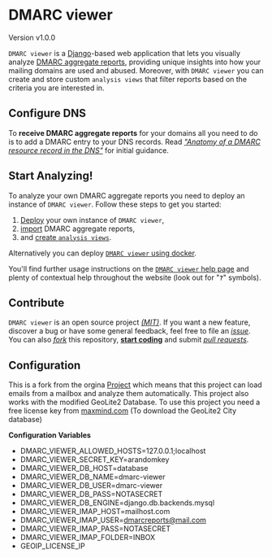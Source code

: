 # DMARC viewer

Version v1.0.0


`DMARC viewer` is a [Django](https://docs.djangoproject.com/en/1.11/)-based web
application that lets you visually analyze [DMARC aggregate
reports](https://dmarc.org/), providing unique insights into how your mailing
domains are used and abused. Moreover, with `DMARC viewer` you can create and
store custom `analysis views` that filter reports based on the criteria you are
interested in.


## Configure DNS
To **receive DMARC aggregate reports** for your domains all you need to do is
to add a DMARC entry to your DNS records. Read [*"Anatomy of a DMARC resource
record in the DNS"*](https://dmarc.org/overview/) for initial guidance.


## Start Analyzing!
To analyze your own DMARC aggregate reports you need to deploy an instance of
`DMARC viewer`. Follow these steps to get you started:

 1. [Deploy](DEPLOYMENT.md) your own instance of `DMARC viewer`,
 1. [import](REPORTS.md) DMARC aggregate reports,
 1. and [create `analysis views`](ANALYSIS_VIEWS.md).

Alternatively you can deploy [`DMARC viewer` using docker](DOCKER.md).

You'll find further usage instructions on the
[`DMARC viewer` help page](website/templates/website/help.html) and plenty of
contextual help throughout the website (look out for "**`?`**" symbols).

## Contribute
`DMARC viewer` is an open source project [*(MIT)*](LICENSE). If you want a new
feature, discover a bug or have some general feedback, feel free to file an
[*issue*](https://github.com/dmarc-viewer/dmarc-viewer/issues). You can also
[*fork*](https://help.github.com/articles/fork-a-repo/) this repository,
[**start coding**](CONTRIBUTE.md) and submit [*pull
requests*](https://github.com/dmarc-viewer/dmarc-viewer/pulls).


## Configuration
This is a fork from the orgina [Project](https://github.com/dmarc-viewer/dmarc-viewer)
which means that this project can load emails from a mailbox and analyze them automatically.
This project also works with the modified GeoLite2 Database.
To use this project you need a free license key from [maxmind.com](https://maxmind.com) (To download the GeoLite2 City database)

**Configuration Variables**
 * DMARC_VIEWER_ALLOWED_HOSTS=127.0.0.1;localhost
 * DMARC_VIEWER_SECRET_KEY=arandomkey
 * DMARC_VIEWER_DB_HOST=database
 * DMARC_VIEWER_DB_NAME=dmarc-viewer
 * DMARC_VIEWER_DB_USER=dmarc-viewer
 * DMARC_VIEWER_DB_PASS=NOTASECRET
 * DMARC_VIEWER_DB_ENGINE=django.db.backends.mysql
 * DMARC_VIEWER_IMAP_HOST=mailhost.com
 * DMARC_VIEWER_IMAP_USER=dmarcreports@mail.com
 * DMARC_VIEWER_IMAP_PASS=NOTASECRET
 * DMARC_VIEWER_IMAP_FOLDER=INBOX
 * GEOIP_LICENSE_IP
